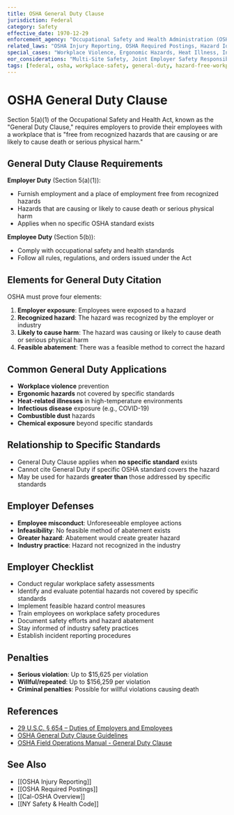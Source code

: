 ```yaml
---
title: OSHA General Duty Clause
jurisdiction: Federal
category: Safety
effective_date: 1970-12-29
enforcement_agency: "Occupational Safety and Health Administration (OSHA)"
related_laws: "OSHA Injury Reporting, OSHA Required Postings, Hazard Identification, Safety Programs, Incident Investigation"
special_cases: "Workplace Violence, Ergonomic Hazards, Heat Illness, Infectious Disease"
eor_considerations: "Multi-Site Safety, Joint Employer Safety Responsibilities"
tags: [federal, osha, workplace-safety, general-duty, hazard-free-workplace]
---
```


# OSHA General Duty Clause

Section 5(a)(1) of the Occupational Safety and Health Act, known as the "General Duty Clause," requires employers to provide their employees with a workplace that is "free from recognized hazards that are causing or are likely to cause death or serious physical harm."

## General Duty Clause Requirements
**Employer Duty** (Section 5(a)(1)):
- Furnish employment and a place of employment free from recognized hazards
- Hazards that are causing or likely to cause death or serious physical harm
- Applies when no specific OSHA standard exists

**Employee Duty** (Section 5(b)):
- Comply with occupational safety and health standards
- Follow all rules, regulations, and orders issued under the Act

## Elements for General Duty Citation
OSHA must prove four elements:
1. **Employer exposure**: Employees were exposed to a hazard
2. **Recognized hazard**: The hazard was recognized by the employer or industry
3. **Likely to cause harm**: The hazard was causing or likely to cause death or serious physical harm
4. **Feasible abatement**: There was a feasible method to correct the hazard

## Common General Duty Applications
- **Workplace violence** prevention
- **Ergonomic hazards** not covered by specific standards
- **Heat-related illnesses** in high-temperature environments
- **Infectious disease** exposure (e.g., COVID-19)
- **Combustible dust** hazards
- **Chemical exposure** beyond specific standards

## Relationship to Specific Standards
- General Duty Clause applies when **no specific standard** exists
- Cannot cite General Duty if specific OSHA standard covers the hazard
- May be used for hazards **greater than** those addressed by specific standards

## Employer Defenses
- **Employee misconduct**: Unforeseeable employee actions
- **Infeasibility**: No feasible method of abatement exists
- **Greater hazard**: Abatement would create greater hazard
- **Industry practice**: Hazard not recognized in the industry

## Employer Checklist
- Conduct regular workplace safety assessments
- Identify and evaluate potential hazards not covered by specific standards
- Implement feasible hazard control measures
- Train employees on workplace safety procedures
- Document safety efforts and hazard abatement
- Stay informed of industry safety practices
- Establish incident reporting procedures

## Penalties
- **Serious violation**: Up to $15,625 per violation
- **Willful/repeated**: Up to $156,259 per violation
- **Criminal penalties**: Possible for willful violations causing death

## References
- [29 U.S.C. § 654 – Duties of Employers and Employees](https://www.govinfo.gov/content/pkg/USCODE-2021-title29/html/USCODE-2021-title29-chap15-sec654.htm)
- [OSHA General Duty Clause Guidelines](https://www.osha.gov/laws-regs/oshact/section5-duties)
- [OSHA Field Operations Manual - General Duty Clause](https://www.osha.gov/enforcement/directives/cpl-02-00-164)

## See Also
- [[OSHA Injury Reporting]]
- [[OSHA Required Postings]]
- [[Cal-OSHA Overview]]
- [[NY Safety & Health Code]]